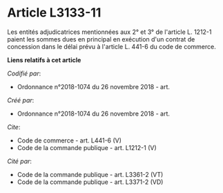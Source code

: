 # Article L3133-11

Les entités adjudicatrices mentionnées aux 2° et 3° de l'article L. 1212-1 paient les sommes dues en principal en exécution
d'un contrat de concession dans le délai prévu à l'article L. 441-6 du code de commerce.

**Liens relatifs à cet article**

_Codifié par_:

  - Ordonnance n°2018-1074 du 26 novembre 2018 - art.

_Créé par_:

  - Ordonnance n°2018-1074 du 26 novembre 2018 - art.

_Cite_:

  - Code de commerce - art. L441-6 (V)
  - Code de la commande publique - art. L1212-1 (V)

_Cité par_:

  - Code de la commande publique - art. L3361-2 (VT)
  - Code de la commande publique - art. L3371-2 (VD)
